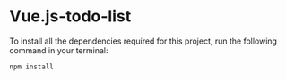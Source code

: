 # Vue.js-todo-list
To install all the dependencies required for this project, run the following command in your terminal:

```bash
npm install
